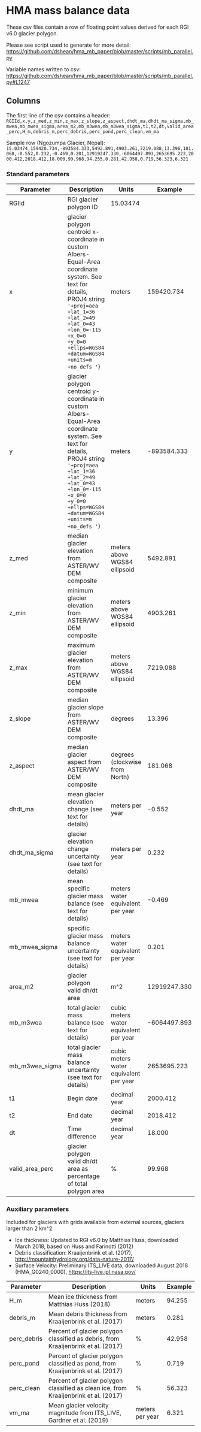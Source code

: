 # HMA mass balance data

These csv files contain a row of floating point values derived for each RGI v6.0 glacier polygon. 

Please see script used to generate for more detail: https://github.com/dshean/hma_mb_paper/blob/master/scripts/mb_parallel.py

Variable names written to csv: https://github.com/dshean/hma_mb_paper/blob/master/scripts/mb_parallel.py#L1247

## Columns
The first line of the csv contains a header:  
`RGIId,x,y,z_med,z_min,z_max,z_slope,z_aspect,dhdt_ma,dhdt_ma_sigma,mb_mwea,mb_mwea_sigma,area_m2,mb_m3wea,mb_m3wea_sigma,t1,t2,dt,valid_area_perc,H_m,debris_m,perc_debris,perc_pond,perc_clean,vm_ma`

Sample row (Ngozumpa Glacier, Nepal):  
`15.03474,159420.734,-893584.333,5492.891,4903.261,7219.088,13.396,181.068,-0.552,0.232,-0.469,0.201,12919247.330,-6064497.893,2653695.223,2000.412,2018.412,18.000,99.968,94.255,0.281,42.958,0.719,56.323,6.321`

### Standard parameters
|Parameter|Description|Units|Example|
|---|---|---|---|
|RGIId|RGI glacier polygon ID|15.03474| 
|x|glacier polygon centroid x-coordinate in custom Albers-Equal-Area coordinate system. See text for details, PROJ4 string `'+proj=aea +lat_1=36 +lat_2=49 +lat_0=43 +lon_0=-115 +x_0=0 +y_0=0 +ellps=WGS84 +datum=WGS84 +units=m +no_defs '`)|meters|159420.734| 
|y|glacier polygon centroid y-coordinate in custom Albers-Equal-Area coordinate system. See text for details, PROJ4 string `'+proj=aea +lat_1=36 +lat_2=49 +lat_0=43 +lon_0=-115 +x_0=0 +y_0=0 +ellps=WGS84 +datum=WGS84 +units=m +no_defs '`)|meters|-893584.333| 
|z_med|median glacier elevation from ASTER/WV DEM composite|meters above WGS84 ellipsoid|5492.891| 
|z_min|minimum glacier elevation from ASTER/WV DEM composite|meters above WGS84 ellipsoid|4903.261| 
|z_max|maximum glacier elevation from ASTER/WV DEM composite|meters above WGS84 ellipsoid|7219.088| 
|z_slope|median glacier slope from ASTER/WV DEM composite|degrees|13.396| 
|z_aspect|median glacier aspect from ASTER/WV DEM composite|degrees (clockwise from North)|181.068| 
|dhdt_ma|mean glacier elevation change (see text for details)|meters per year|-0.552| 
|dhdt_ma_sigma|glacier elevation change uncertainty (see text for details)|meters per year|0.232| 
|mb_mwea|mean specific glacier mass balance (see text for details)|meters water equivalent per year|-0.469| 
|mb_mwea_sigma|specific glacier mass balance uncertainty (see text for details)|meters water equivalent per year|0.201| 
|area_m2|glacier polygon valid dh/dt area|m^2|12919247.330| 
|mb_m3wea|total glacier mass balance (see text for details)|cubic meters water equivalent per year|-6064497.893|
|mb_m3wea_sigma|total glacier mass balance uncertainty (see text for details)|cubic meters water equivalent per year|2653695.223|
|t1|Begin date|decimal year|2000.412|
|t2|End date|decimal year|2018.412|
|dt|Time difference|decimal year|18.000|
|valid_area_perc|glacier polygon valid dh/dt area as percentage of total polygon area|%|99.968| 

### Auxiliary parameters
Included for glaciers with grids available from external sources, glaciers larger than 2 km^2

* Ice thickness: Updated to RGI v6.0 by Matthias Huss, downloaded March 2018, based on Huss and Farinotti (2012)
* Debris classification: Kraaijenbrink et al. (2017), http://mountainhydrology.org/data-nature-2017/
* Surface Velocity: Preliminary ITS_LIVE data, downloaded August 2018 (HMA_G0240_0000), https://its-live.jpl.nasa.gov/ 

|Parameter|Description|Units|Example|
|---|---|---|---|
|H_m|Mean ice thickness from Matthias Huss (2018)|meters|94.255|
|debris_m|Mean debris thickness from Kraaijenbrink et al. (2017)|meters|0.281|
|perc_debris|Percent of glacier polygon classified as debris, from Kraaijenbrink et al. (2017)|%|42.958|
|perc_pond|Percent of glacier polygon classified as pond, from Kraaijenbrink et al. (2017)|%|0.719|
|perc_clean|Percent of glacier polygon classified as clean ice, from Kraaijenbrink et al. (2017)|%|56.323|
|vm_ma|Mean glacier velocity magnitude from ITS_LIVE, Gardner et al. (2019)|meters per year|6.321|
